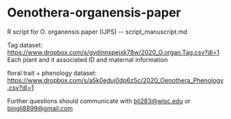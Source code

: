 # Oenothera-organensis-paper
R script for O. organensis paper (IJPS) -- script_manuscript.md

Tag dataset: https://www.dropbox.com/s/gydinnspejxk78w/2020_O.organ.Tag.csv?dl=1 Each plant and it associated ID and maternal information 

floral trait + phenology dataset: https://www.dropbox.com/s/a5k0eduj0dp6z5c/2020_Oenothera_Phenology.csv?dl=1

Further questions should communicate with bli283@wisc.edu or bingli8899@gmail.com 
